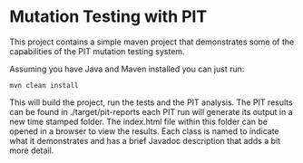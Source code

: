 # Mutation Testing with PIT

This project contains a simple maven project that demonstrates some of the capabilities of the PIT mutation testing system.

Assuming you have Java and Maven installed you can just run:

```
mvn clean install
```

This will build the project, run the tests and the PIT analysis. The PIT results can be found in ./target/pit-reports each PIT run will generate its output in a new time stamped folder. The index.html file within this folder can be opened in a browser to view the results. Each class is named to indicate what it demonstrates and has a brief Javadoc description that adds a bit more detail.


[![<CircleCI>](https://circleci.com/<GH>/<CircleCI>/<coding>.shield?style=shield)](<https://app.circleci.com/pipelines/github/javid141moazan/coding/1/workflows/c6463c99-469f-4614-9596-f747c4ff4e6a/jobs/1>)
